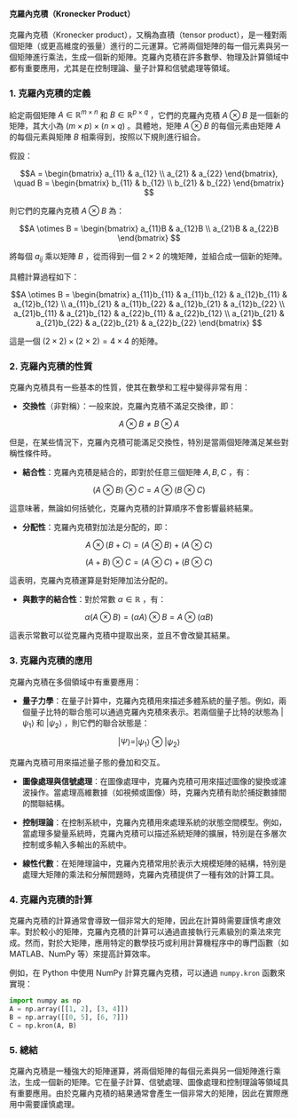 #### 克羅內克積（Kronecker Product）

克羅內克積（Kronecker product），又稱為直積（tensor product），是一種對兩個矩陣（或更高維度的張量）進行的二元運算。它將兩個矩陣的每一個元素與另一個矩陣進行乘法，生成一個新的矩陣。克羅內克積在許多數學、物理及計算領域中都有重要應用，尤其是在控制理論、量子計算和信號處理等領域。

### 1. **克羅內克積的定義**

給定兩個矩陣  $A \in \mathbb{R}^{m \times n}$  和  $B \in \mathbb{R}^{p \times q}$ ，它們的克羅內克積  $A \otimes B$  是一個新的矩陣，其大小為  $(m \times p) \times (n \times q)$ 。具體地，矩陣  $A \otimes B$  的每個元素由矩陣  $A$  的每個元素與矩陣  $B$  相乘得到，按照以下規則進行組合。

假設：

```math
A = \begin{bmatrix}
a_{11} & a_{12} \\
a_{21} & a_{22}
\end{bmatrix}, \quad
B = \begin{bmatrix}
b_{11} & b_{12} \\
b_{21} & b_{22}
\end{bmatrix}

```
則它們的克羅內克積  $A \otimes B$  為：

```math
A \otimes B = \begin{bmatrix}
a_{11}B & a_{12}B \\
a_{21}B & a_{22}B
\end{bmatrix}

```
將每個  $a_{ij}$  乘以矩陣  $B$ ，從而得到一個  $2 \times 2$  的塊矩陣，並組合成一個新的矩陣。

具體計算過程如下：

```math
A \otimes B = \begin{bmatrix}
a_{11}b_{11} & a_{11}b_{12} & a_{12}b_{11} & a_{12}b_{12} \\
a_{11}b_{21} & a_{11}b_{22} & a_{12}b_{21} & a_{12}b_{22} \\
a_{21}b_{11} & a_{21}b_{12} & a_{22}b_{11} & a_{22}b_{12} \\
a_{21}b_{21} & a_{21}b_{22} & a_{22}b_{21} & a_{22}b_{22}
\end{bmatrix}

```
這是一個  $(2 \times 2) \times (2 \times 2) = 4 \times 4$  的矩陣。

### 2. **克羅內克積的性質**

克羅內克積具有一些基本的性質，使其在數學和工程中變得非常有用：

- **交換性**（非對稱）：一般來說，克羅內克積不滿足交換律，即：

```math
  A \otimes B \neq B \otimes A

```
  但是，在某些情況下，克羅內克積可能滿足交換性，特別是當兩個矩陣滿足某些對稱性條件時。

- **結合性**：克羅內克積是結合的，即對於任意三個矩陣  $A, B, C$ ，有：

```math
  (A \otimes B) \otimes C = A \otimes (B \otimes C)

```
  這意味著，無論如何括號化，克羅內克積的計算順序不會影響最終結果。

- **分配性**：克羅內克積對加法是分配的，即：

```math
  A \otimes (B + C) = (A \otimes B) + (A \otimes C)

```

```math
  (A + B) \otimes C = (A \otimes C) + (B \otimes C)

```
  這表明，克羅內克積運算是對矩陣加法分配的。

- **與數字的結合性**：對於常數  $\alpha \in \mathbb{R}$ ，有：

```math
  \alpha (A \otimes B) = (\alpha A) \otimes B = A \otimes (\alpha B)

```
  這表示常數可以從克羅內克積中提取出來，並且不會改變其結果。

### 3. **克羅內克積的應用**

克羅內克積在多個領域中有重要應用：

- **量子力學**：在量子計算中，克羅內克積用來描述多體系統的量子態。例如，兩個量子比特的聯合態可以通過克羅內克積來表示。若兩個量子比特的狀態為  $|\psi_1\rangle$  和  $|\psi_2\rangle$ ，則它們的聯合狀態是：

```math
  |\Psi\rangle = |\psi_1\rangle \otimes |\psi_2\rangle

```
  克羅內克積可用來描述量子態的疊加和交互。

- **圖像處理與信號處理**：在圖像處理中，克羅內克積可用來描述圖像的變換或濾波操作。當處理高維數據（如視頻或圖像）時，克羅內克積有助於捕捉數據間的關聯結構。

- **控制理論**：在控制系統中，克羅內克積用來處理系統的狀態空間模型。例如，當處理多變量系統時，克羅內克積可以描述系統矩陣的擴展，特別是在多層次控制或多輸入多輸出的系統中。

- **線性代數**：在矩陣理論中，克羅內克積常用於表示大規模矩陣的結構，特別是處理大矩陣的乘法和分解問題時，克羅內克積提供了一種有效的計算工具。

### 4. **克羅內克積的計算**

克羅內克積的計算通常會導致一個非常大的矩陣，因此在計算時需要謹慎考慮效率。對於較小的矩陣，克羅內克積的計算可以通過直接執行元素級別的乘法來完成。然而，對於大矩陣，應用特定的數學技巧或利用計算機程序中的專門函數（如 MATLAB、NumPy 等）來提高計算效率。

例如，在 Python 中使用 NumPy 計算克羅內克積，可以通過 `numpy.kron` 函數來實現：
```python
import numpy as np
A = np.array([[1, 2], [3, 4]])
B = np.array([[0, 5], [6, 7]])
C = np.kron(A, B)
```

### 5. **總結**

克羅內克積是一種強大的矩陣運算，將兩個矩陣的每個元素與另一個矩陣進行乘法，生成一個新的矩陣。它在量子計算、信號處理、圖像處理和控制理論等領域具有重要應用。由於克羅內克積的結果通常會產生一個非常大的矩陣，因此在實際應用中需要謹慎處理。